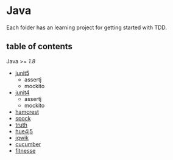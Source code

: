 # Java 


Each folder has an learning project for getting started with TDD.



## table of contents

Java >= _1.8_
  * [junit5](junit5) 
      * assertj
      * mockito
  * [junit4](junit4)
      * assertj
      * mockito
  * [hamcrest](hamcrest)
  * [spock](spock)
  * [truth](truth)
  * [hue4j5](hue4j5)
  * [jqwik](jqwik)
  * [cucumber](cucumber)
  * [fitnesse](fitnesse)

  [java-ci-badge]:../../../../kata-bootstraps/workflows/Java%20CI/badge.svg "CI build status"
  [ci-actions]:../../../../kata-bootstraps/actions
